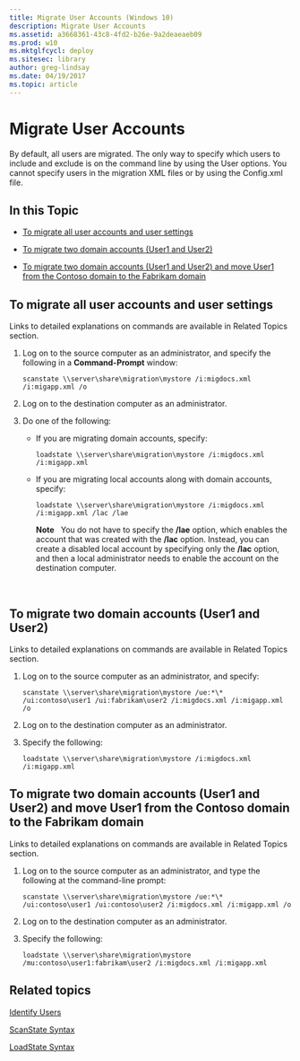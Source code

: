 ```yaml
---
title: Migrate User Accounts (Windows 10)
description: Migrate User Accounts
ms.assetid: a3668361-43c8-4fd2-b26e-9a2deaeaeb09
ms.prod: w10
ms.mktglfcycl: deploy
ms.sitesec: library
author: greg-lindsay
ms.date: 04/19/2017
ms.topic: article
---
```


# Migrate User Accounts


By default, all users are migrated. The only way to specify which users to include and exclude is on the command line by using the User options. You cannot specify users in the migration XML files or by using the Config.xml file.

## In this Topic


-   [To migrate all user accounts and user settings](#bkmk-migrateall)

-   [To migrate two domain accounts (User1 and User2)](#bkmk-migratetwo)

-   [To migrate two domain accounts (User1 and User2) and move User1 from the Contoso domain to the Fabrikam domain](#bkmk-migratemoveuserone)

## <a href="" id="bkmk-migrateall"></a>To migrate all user accounts and user settings
Links to detailed explanations on commands are available in Related Topics section.

1.  Log on to the source computer as an administrator, and specify the following in a **Command-Prompt** window:

    `scanstate \\server\share\migration\mystore /i:migdocs.xml /i:migapp.xml /o`

2.  Log on to the destination computer as an administrator.

3.  Do one of the following:

    -   If you are migrating domain accounts, specify:

        `loadstate \\server\share\migration\mystore /i:migdocs.xml /i:migapp.xml`

    -   If you are migrating local accounts along with domain accounts, specify:

        `loadstate \\server\share\migration\mystore /i:migdocs.xml /i:migapp.xml /lac /lae`

        **Note**  
        You do not have to specify the **/lae** option, which enables the account that was created with the **/lac** option. Instead, you can create a disabled local account by specifying only the **/lac** option, and then a local administrator needs to enable the account on the destination computer.

         

## <a href="" id="bkmk-migratetwo"></a>To migrate two domain accounts (User1 and User2)
Links to detailed explanations on commands are available in Related Topics section.

1.  Log on to the source computer as an administrator, and specify:

    `scanstate \\server\share\migration\mystore /ue:*\* /ui:contoso\user1 /ui:fabrikam\user2 /i:migdocs.xml /i:migapp.xml /o`

2.  Log on to the destination computer as an administrator.

3.  Specify the following:

    `loadstate \\server\share\migration\mystore /i:migdocs.xml /i:migapp.xml`

## <a href="" id="bkmk-migratemoveuserone"></a>To migrate two domain accounts (User1 and User2) and move User1 from the Contoso domain to the Fabrikam domain
Links to detailed explanations on commands are available in Related Topics section.

1.  Log on to the source computer as an administrator, and type the following at the command-line prompt:

    `scanstate \\server\share\migration\mystore /ue:*\* /ui:contoso\user1 /ui:contoso\user2 /i:migdocs.xml /i:migapp.xml /o`

2.  Log on to the destination computer as an administrator.

3.  Specify the following:

    `loadstate \\server\share\migration\mystore /mu:contoso\user1:fabrikam\user2 /i:migdocs.xml /i:migapp.xml`

## Related topics


[Identify Users](usmt-identify-users.md)

[ScanState Syntax](usmt-scanstate-syntax.md)

[LoadState Syntax](usmt-loadstate-syntax.md)

 

 





